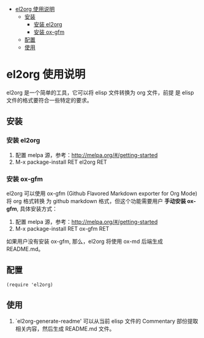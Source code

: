 - [el2org 使用说明](#org7c334fa)
  - [安装](#orga704419)
    - [安装 el2org](#org22ab2e2)
    - [安装 ox-gfm](#orgf03a672)
  - [配置](#org6350779)
  - [使用](#org7042a81)


<a id="org7c334fa"></a>

# el2org 使用说明

el2org 是一个简单的工具，它可以将 elisp 文件转换为 org 文件，前提 是 elisp 文件的格式要符合一些特定的要求。


<a id="orga704419"></a>

## 安装


<a id="org22ab2e2"></a>

### 安装 el2org

1.  配置 melpa 源，参考：<http://melpa.org/#/getting-started>
2.  M-x package-install RET el2org RET


<a id="orgf03a672"></a>

### 安装 ox-gfm

el2org 可以使用 ox-gfm (Github Flavored Markdown exporter for Org Mode) 将 org 格式转换 为 github markdown 格式，但这个功能需要用户 **手动安装 ox-gfm**, 具体安装方式：

1.  配置 melpa 源，参考：<http://melpa.org/#/getting-started>
2.  M-x package-install RET ox-gfm RET

如果用户没有安装 ox-gfm, 那么，el2org 将使用 ox-md 后端生成 README.md。


<a id="org6350779"></a>

## 配置

    (require 'el2org)


<a id="org7042a81"></a>

## 使用

1.  \`el2org-generate-readme' 可以从当前 elisp 文件的 Commentary 部份提取 相关内容，然后生成 README.md 文件。